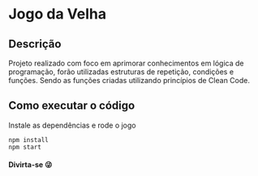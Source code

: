 # Jogo da Velha

##  Descrição

Projeto realizado com foco em aprimorar conhecimentos em lógica de programação, forão utilizadas estruturas de repetição, condições e funções.
Sendo as funções criadas utilizando princípios de Clean Code.

##  Como executar o código

Instale as dependências e rode o jogo
```
npm install
npm start
```


####  Divirta-se 😜
